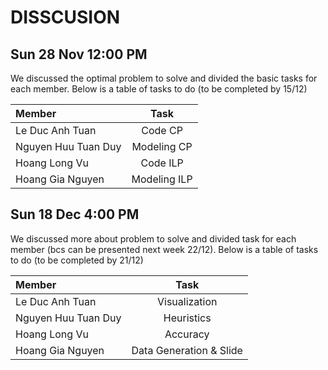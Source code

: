 # DISSCUSION
## Sun 28 Nov 12:00 PM
We discussed the optimal problem to solve and divided the basic tasks for each member. Below is a table of tasks to do (to be completed by 15/12)

| Member                       | Task                                                             |
| :----                        | :----:                                                           |
| Le Duc Anh Tuan              | Code CP                                                          |
| Nguyen Huu Tuan Duy          | Modeling CP                                                      |
| Hoang Long Vu                | Code ILP                                                         |
| Hoang Gia Nguyen             | Modeling ILP                                                     |


## Sun 18 Dec 4:00 PM
We discussed more about problem to solve and divided task for each member (bcs can be presented next week 22/12). Below is a table of tasks to do (to be completed by 21/12)

| Member                       | Task                                                             |
| :----                        | :----:                                                           |
| Le Duc Anh Tuan              | Visualization                                                    |
| Nguyen Huu Tuan Duy          | Heuristics                                                       |
| Hoang Long Vu                | Accuracy                                                         |
| Hoang Gia Nguyen             | Data Generation & Slide                                          |

